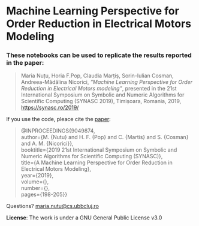 # Machine Learning Perspective for Order Reduction in Electrical Motors Modeling

### These notebooks can be used to replicate the results reported in the paper: 

> Maria Nuțu, Horia F.Pop, Claudia Marțiș, Sorin-Iulian Cosman, Andreea-Mădălina Nicorici, *”Machine Learning Perspective for Order Reduction in Electrical Motors modeling”*, presented in the 21st International Symposium on Symbolic and Numeric Algorithms for Scientific Computing (SYNASC 2019), Timișoara, Romania, 2019, https://synasc.ro/2019/


If you use the code, pleace cite the [paper](https://ieeexplore.ieee.org/abstract/document/9049874):
> @INPROCEEDINGS{9049874,  
author={M. {Nutu} and H. F. {Pop} and C. {Martis} and S. {Cosman} and A. M. {Nicorici}},  
booktitle={2019 21st International Symposium on Symbolic and Numeric Algorithms for Scientific Computing (SYNASC)},  
title={A Machine Learning Perspective for Order Reduction in Electrical Motors Modeling},   
year={2019},  
volume={},  
number={},  
pages={198-205}}


Questions? maria.nutu@cs.ubbcluj.ro


**License**: The work is under a GNU General Public License v3.0
